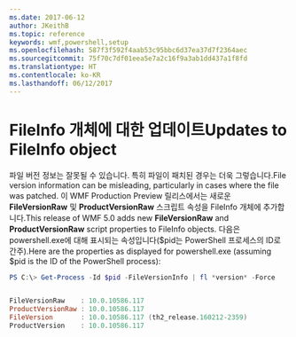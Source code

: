 ```yaml
---
ms.date: 2017-06-12
author: JKeithB
ms.topic: reference
keywords: wmf,powershell,setup
ms.openlocfilehash: 587f3f592f4aab53c95bbc6d37ea37d7f2364aec
ms.sourcegitcommit: 75f70c7df01eea5e7a2c16f9a3ab1dd437a1f8fd
ms.translationtype: HT
ms.contentlocale: ko-KR
ms.lasthandoff: 06/12/2017
---
```

# <a name="updates-to-fileinfo-object"></a><span data-ttu-id="d5dc3-102">FileInfo 개체에 대한 업데이트</span><span class="sxs-lookup"><span data-stu-id="d5dc3-102">Updates to FileInfo object</span></span>
<span data-ttu-id="d5dc3-103">파일 버전 정보는 잘못될 수 있습니다. 특히 파일이 패치된 경우는 더욱 그렇습니다.</span><span class="sxs-lookup"><span data-stu-id="d5dc3-103">File version information can be misleading, particularly in cases where the file was patched.</span></span> <span data-ttu-id="d5dc3-104">이 WMF Production Preview 릴리스에서는 새로운 **FileVersionRaw** 및 **ProductVersionRaw** 스크립트 속성을 FileInfo 개체에 추가합니다.</span><span class="sxs-lookup"><span data-stu-id="d5dc3-104">This release of WMF 5.0 adds new **FileVersionRaw** and **ProductVersionRaw** script properties to FileInfo objects.</span></span> <span data-ttu-id="d5dc3-105">다음은 powershell.exe에 대해 표시되는 속성입니다($pid는 PowerShell 프로세스의 ID로 간주).</span><span class="sxs-lookup"><span data-stu-id="d5dc3-105">Here are the properties as displayed for powershell.exe (assuming $pid is the ID of the PowerShell process):</span></span>

```powershell
PS C:\> Get-Process -Id $pid -FileVersionInfo | fl *version* -Force


FileVersionRaw    : 10.0.10586.117
ProductVersionRaw : 10.0.10586.117
FileVersion       : 10.0.10586.117 (th2_release.160212-2359)
ProductVersion    : 10.0.10586.117

